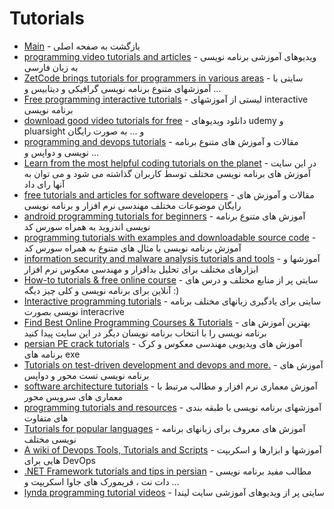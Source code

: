 # Tutorials



- [Main](./README.md) - بازگشت به صفحه اصلی 
- [programming video tutorials and articles](http://parsclick.net) - ویدیوهای آموزشی برنامه نویسی به زبان فارسی
- [ZetCode brings tutorials for programmers in various areas](http://zetcode.com) - سایتی با آموزشهای متنوع برنامه نویسی گرافیکی و دیتابیس و ...
- [Free programming interactive tutorials](http://github.com/vhf/free-programming-books/blob/master/free-programming-interactive-tutorials-en.md) - لیستی از آموزشهای interactive برنامه نویسی 
- [download good video tutorials for free](http://getfreetutorial.com) - دانلود ویدیوهای udemy و pluarsight و ... به صورت رایگان
- [programming and devops tutorials](http://dzone.com) - مقالات و آموزش های متنوع برنامه نویسی و دواپس و ... 
- [Learn from the most helpful coding tutorials on the planet](http://rtfmanual.io) - در این سایت آموزش های  برنامه نویسی مختلف توسط کاربران گذاشته می شود و می توان به آنها رای داد
- [free tutorials and articles for software developers](http://codeproject.com) - مقالات و آموزش های رایگان موضوعات مختلف مهندسی نرم افزار و برنامه نویسی
- [android programming tutorials for beginners](http://androidhive.info) - آموزش های متنوع برنامه نویسی اندروید به همراه سورس کد
- [programming tutorials with examples and downloadable source code](http://camposha.info) - آموزش برنامه نویسی با مثال های متنوع به همراه سورس کد
- [information security and malware analysis tutorials and tools](http://zeltser.com) -  آموزشها و ابزارهای مختلف برای تحلیل بدافزار و مهندسی معکوس نرم افزار
- [How-to tutorials & free online course](http://tutsplus.com) - سایتی پر از منابع مختلف و درس های آنلاین برای برنامه نویسی و کلی چیز دیگه :)
- [Interactive programming tutorials](http://learnpython.org) - سایتی برای یادگیری زبانهای مختلف برنامه نویسی بصورت interacrive
- [Find Best Online Programming Courses & Tutorials](http://hackr.io) - بهترین آموزش های برنامه نویسی را با انتخاب برنامه نویسان دیگر در این سایت پیدا کنید
- [persian PE crack tutorials](http://mediafire.com/folder/03d9c0azz5hs7/r%40St!n28_aLL_313_Cr4cKiNg_L3Sson_-_fAr30) - آموزش های ویدیویی مهندسی معکوس و کرک برنامه های exe
- [Tutorials on test-driven development and devops and more.](http://semaphoreci.com/community/tutorials) - آموزش های برنامه نویسی تست محور و دواپس
- [software architecture tutorials](http://mindsheets.ir) - آموزش معماری نرم افزار و مطالب مرتبط با معماری های سرویس محور
- [programming tutorials and resources](http://scotch.io) - آموزشهای برنامه نویسی با طبقه بندی های متفاوت
- [Tutorials for popular languages](http://stackoverflow.com/questions/22873/language-books-tutorials-for-popular-languages) - آموزش های معروف برای زبانهای برنامه نویسی مختلف
- [A wiki of Devops Tools, Tutorials and Scripts](http://github.com/Leo-G/DevopsWiki) - آموزشها و ابزارها و اسکریپت هایی برای DevOps
- [.NET Framework tutorials and tips in persian](http://dotnettips.info) - مطالب مفید برنامه نویسی دات نت  ، فریمورک های جاوا اسکریپت و ...
- [lynda programming tutorial videos](http://tut-dl.com) - سایتی پر از ویدیوهای آموزشی سایت لیندا